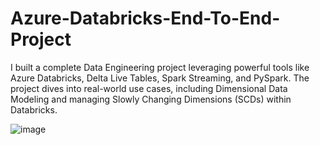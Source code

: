 # Azure-Databricks-End-To-End-Project
I built a complete Data Engineering project leveraging powerful tools like Azure Databricks, Delta Live Tables, Spark Streaming, and PySpark. The project dives into real-world use cases, including Dimensional Data Modeling and managing Slowly Changing Dimensions (SCDs) within Databricks.

![image](https://github.com/user-attachments/assets/34cfac12-4f23-4780-8872-94851df215d5)

